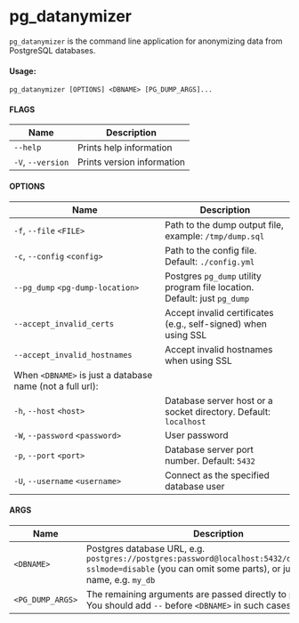 # pg_datanymizer

`pg_datanymizer` is the command line application for anonymizing data from PostgreSQL databases.

#### Usage:

```
pg_datanymizer [OPTIONS] <DBNAME> [PG_DUMP_ARGS]...
```

#### FLAGS

| Name              | Description 
|---                |---          
| `--help`          | Prints help information
| `-V`, `--version` | Prints version information

#### OPTIONS

| Name                                                      | Description
|---                                                        |---  
| `-f`, `--file` `<FILE>`                                   | Path to the dump output file, example: `/tmp/dump.sql`
| `-c`, `--config` `<config>`                               | Path to the config file. Default: `./config.yml`
| `--pg_dump` `<pg-dump-location>`                          | Postgres `pg_dump` utility program file location. Default: just `pg_dump`
| `--accept_invalid_certs`                                  | Accept invalid certificates (e.g., self-signed) when using SSL
| `--accept_invalid_hostnames`                              | Accept invalid hostnames when using SSL
| When `<DBNAME>` is just a database name (not a full url):
| `-h`, `--host` `<host>`                                   | Database server host or a socket directory. Default: `localhost`
| `-W`, `--password` `<password>`                           | User password
| `-p`, `--port` `<port>`                                   | Database server port number. Default: `5432`
| `-U`, `--username` `<username>`                           | Connect as the specified database user

#### ARGS

| Name             | Description
|---               |---  
| `<DBNAME>`       | Postgres database URL, e.g. `postgres://postgres:password@localhost:5432/database_name?sslmode=disable` (you can omit some parts), or just a database name, e.g. `my_db`  
| `<PG_DUMP_ARGS>` | The remaining arguments are passed directly to `pg_dump` calls. You should add `--` before `<DBNAME>` in such cases
